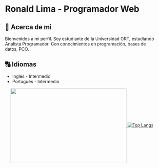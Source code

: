 # **Ronald Lima - Programador Web**

## :memo: **Acerca de mi**

Bienvenidos a mi perfil.
Soy estudiante de la Universidad ORT, estudiando Analista Programador.
Con conocimientos en programación, bases de datos, POO.
## :capital_abcd: Idiomas
* Inglés - Intermedio
* Portugués - Intermedio
<p align=center>
    <a href="https://github-readme-stats.vercel.app/api?username=Dlanor91&show_icons=true&theme=radical" title="Go to Source">
        <img height=245 width=380 align="center" src="https://github-readme-stats.vercel.app/api?username=Dlanor91&show_icons=true&theme=radical">
    </a>   
   <a href="[![Top Langs](https://github-readme-stats.vercel.app/api/top-langs/?username=Dlanor91&layout=compact)]">
       <img src="" alt="Top Langs" data-canonical-src="https://github-readme-stats.vercel.app/api/top-langs/?username=anuraghazra&amp;layout=compact" ></a>
</p>
